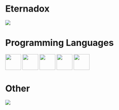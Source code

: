 <h1>Eternadox</h1>
  <img src="https://github-readme-stats.vercel.app/api/?username=Eternadox&title_color=4F8CC9&text_color=9f9f9f&show_icons=true&bg_color=00000000&hide_border=false&icon_color=4F8CC9&hide_title=true&count_private=true"/>
<h1>Programming Languages</h1>
<p><img src="https://cdn.jsdelivr.net/gh/devicons/devicon/icons/javascript/javascript-original.svg" width=50 height=50>
<img src="https://cdn.jsdelivr.net/gh/devicons/devicon/icons/python/python-original.svg" width=50 height=50>
<img src="https://cdn.jsdelivr.net/gh/devicons/devicon/icons/html5/html5-original.svg" width=50 height=50></img>
<img src="https://cdn.jsdelivr.net/gh/devicons/devicon/icons/csharp/csharp-original.svg" width=50 height=50>
<img src="https://cdn.jsdelivr.net/gh/devicons/devicon/icons/css3/css3-original.svg" width=50 height=50></p>
<h1>Other</h1>
<img src="https://discord.c99.nl/widget/theme-1/792118923477647420.png">
<img href="https://www.youtube.com/channel/UCExJL2NQZLL5jmw08YA9srQ" src="https://www.freepnglogos.com/uploads/youtube-logo-hd-8.png
